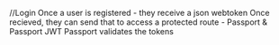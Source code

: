 //Login
Once a user is registered - they receive a json webtoken
Once recieved, they can send that to access a protected route - Passport & Passport JWT
Passport validates the tokens


